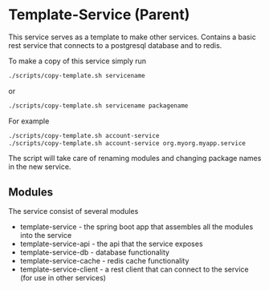 Template-Service (Parent)
==================================================================================================

This service serves as a template to make other services. Contains a basic rest service that
connects to a postgresql database and to redis.

To make a copy of this service simply run

```bash
./scripts/copy-template.sh servicename
```
or

```bash
./scripts/copy-template.sh servicename packagename
```

For example

```bash
./scripts/copy-template.sh account-service
./scripts/copy-template.sh account-service org.myorg.myapp.service
```
The script will take care of renaming modules and changing package names in the new service.

## Modules

The service consist of several modules

* template-service - the spring boot app that assembles all the modules into the service
* template-service-api - the api that the service exposes
* template-service-db - database functionality
* template-service-cache - redis cache functionality
* template-service-client - a rest client that can connect to the service (for use in other services)
